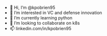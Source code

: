 - 👋 Hi, I’m @kpobrien95
- 👀 I’m interested in VC and defense innovation
- 🌱 I’m currently learning python
- 💞️ I’m looking to collaborate on k8s
- 📫 linkedin.com/in/kpobrien95

<!---
kpobrien95/kpobrien95 is a ✨ special ✨ repository because its `README.md` (this file) appears on your GitHub profile.
You can click the Preview link to take a look at your changes.
--->
